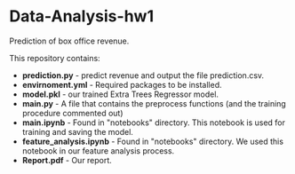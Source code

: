 # Data-Analysis-hw1
Prediction of box office revenue.

This repository contains:
- **prediction.py** - predict revenue and output the file prediction.csv.
- **envirnoment.yml** - Required packages to be installed.
- **model.pkl** - our trained Extra Trees Regressor model.
-  **main.py** - A file that contains the preprocess functions (and the training procedure commented out)
- **main.ipynb** - Found in "notebooks" directory. This notebook is used for training and saving the model.
- **feature_analysis.ipynb** - Found in "notebooks" directory. We used this notebook in our feature analysis process.
- **Report.pdf** - Our report.  

